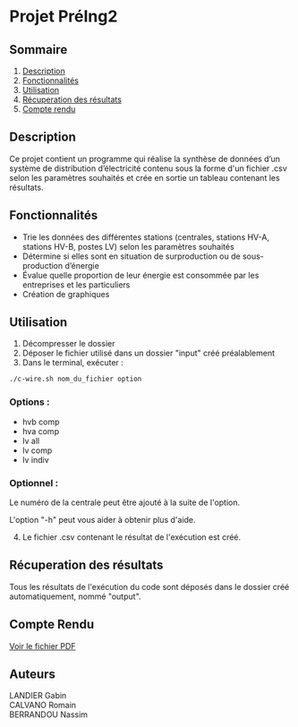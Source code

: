 # Projet PréIng2  

## Sommaire  

1) [Description](#Description)  
2) [Fonctionnalités](#Fonctionnalités)  
3) [Utilisation](#Utilisation)
4) [Récuperation des résultats](#Récuperation_des_résultats)
5) [Compte rendu](#Compte)

## Description  

Ce projet contient un programme qui réalise la synthèse de données d’un système de distribution d’électricité contenu sous la forme d'un fichier .csv selon les paramètres souhaités et crée en sortie un tableau contenant les résultats.  

## Fonctionnalités  

- Trie les données des différentes stations (centrales, stations HV-A, stations HV-B, postes LV) selon les paramètres souhaités  
- Détermine si elles sont en situation de surproduction ou de sous-production d’énergie  
- Évalue quelle proportion de leur énergie est consommée par les entreprises et les particuliers  
- Création de graphiques  

## Utilisation  

1) Décompresser le dossier  
2) Déposer le fichier utilisé dans un dossier "input" créé préalablement  
3) Dans le terminal, exécuter :  

```bash  
./c-wire.sh nom_du_fichier option  
```  

### Options :  

- hvb comp  
- hva comp  
- lv all  
- lv comp  
- lv indiv  

### Optionnel :  

Le numéro de la centrale peut être ajouté à la suite de l'option.  

L'option "-h" peut vous aider à obtenir plus d'aide.  

4) Le fichier .csv contenant le résultat de l'exécution est créé.

## Récuperation des résultats
<a id="Récuperation_des_résultats"></a>
Tous les résultats de l'exécution du code sont déposés dans le dossier créé automatiquement, nommé "output".

## Compte Rendu  
<a id="Compte"></a>  

[Voir le fichier PDF](ProjetPreing2/Compte%20Rendu.pdf)  



## Auteurs  

LANDIER Gabin  
CALVANO Romain  
BERRANDOU Nassim  
```
